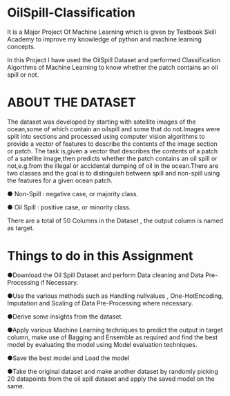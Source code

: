 # OilSpill-Classification

It is a Major Project Of Machine Learning which is given by Testbook Skill Academy to improve my knowledge of python and machine learning concepts.

In this Project I have used the OilSpill Dataset and performed Classification Algorthms of Machine Learning to know whether the patch contains an oil spill or not.

# ABOUT THE DATASET
The dataset was developed by starting with satellite images of the ocean,some of which contain an oilspill and some that do not.Images were split into sections and processed using computer vision algorithms to provide a vector of features to describe the contents of the image section or patch. The task is,given a vector that describes the contents of a patch of a satellite image,then predicts whether the patch contains an oil spill or not,e.g.from the illegal or accidental dumping of oil in the ocean.There are two classes and the goal is to distinguish between spill and non-spill using the features for a given ocean patch.

● Non-Spill : negative case, or majority class.

● Oil Spill : positive case, or minority class.

There are a total of 50 Columns in the Dataset , the output column is named as target.

# Things to do in this Assignment

●Download the Oil Spill Dataset and perform Data cleaning and Data Pre-Processing if Necessary.

●Use the various methods such as Handling nullvalues , One-HotEncoding, Imputation and Scaling of Data Pre-Processing where necessary.

●Derive some insights from the dataset.

●Apply various Machine Learning techniques to predict the output in target column, make use of Bagging and Ensemble as required and find the best model by evaluating the model using Model evaluation techniques.

●Save the best model and Load the model

●Take the original dataset and make another dataset by randomly picking 20 datapoints from the oil spill dataset and apply the saved model on the same.
